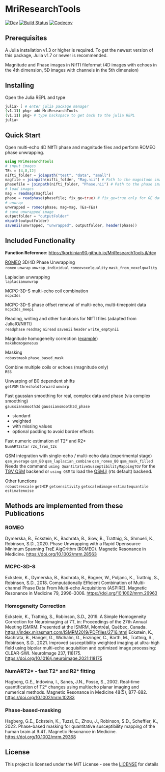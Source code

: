 # MriResearchTools

[![Dev](https://img.shields.io/badge/docs-dev-blue.svg)](https://korbinian90.github.io/MriResearchTools.jl/dev)
[![Build Status](https://github.com/korbinian90/MriResearchTools.jl/workflows/CI/badge.svg)](https://github.com/korbinian90/MriResearchTools.jl/actions)
[![Codecov](https://codecov.io/gh/korbinian90/MriResearchTools.jl/branch/master/graph/badge.svg)](https://codecov.io/gh/korbinian90/MriResearchTools.jl)

## Prerequisites
A Julia installation v1.3 or higher is required.
To get the newest version of this package, Julia v1.7 or newer is recommended.

Magnitude and Phase images in NIfTI fileformat
(4D images with echoes in the 4th dimension, 5D images with channels in the 5th dimension)

## Installing
Open the Julia REPL and type

```bash
julia> ] # enter julia package manager
(v1.11) pkg> add MriResearchTools
(v1.11) pkg> # type backspace to get back to the julia REPL
julia>
```

## Quick Start
Open multi-echo 4D NIfTI phase and magnitude files and perform ROMEO phase unwrapping.

```julia
using MriResearchTools
# input images
TEs = [4,8,12]
nifti_folder = joinpath("test", "data", "small")
magfile = joinpath(nifti_folder, "Mag.nii") # Path to the magnitude image in nifti format, must be .nii or .hdr
phasefile = joinpath(nifti_folder, "Phase.nii") # Path to the phase image
# load images
mag = readmag(magfile)
phase = readphase(phasefile; fix_ge=true) # fix_ge=true only for GE data with corrupted phase
# unwrap
unwrapped = romeo(phase; mag=mag, TEs=TEs)
# save unwrapped image
outputfolder = "outputFolder"
mkpath(outputfolder)
savenii(unwrapped, "unwrapped", outputfolder, header(phase))
```

## Included Functionality
**Function Reference:** https://korbinian90.github.io/MriResearchTools.jl/dev

[ROMEO](https://github.com/korbinian90/ROMEO.jl) 3D/4D Phase Unwrapping  
`romeo` `unwrap` `unwrap_individual` `romeovoxelquality` `mask_from_voxelquality`

Laplacian unwrapping  
`laplacianunwrap`

MCPC-3D-S multi-echo coil combination  
`mcpc3ds`

MCPC-3D-S phase offset removal of multi-echo, multi-timepoint data  
`mcpc3ds_meepi`

Reading, writing and other functions for NIfTI files (adapted from JuliaIO/NIfTI)  
`readphase` `readmag` `niread` `savenii` `header` `write_emptynii`

Magnitude homogeneity correction ([example](https://github.com/korbinian90/Magnitude-Intensity-Correction/blob/master/Intensity%20Correction.ipynb))  
`makehomogeneous`

Masking  
`robustmask` `phase_based_mask`

Combine multiple coils or echoes (magnitude only)  
`RSS`

Unwarping of B0 dependent shifts  
`getVSM` `thresholdforward` `unwarp`

Fast gaussian smoothing for real, complex data and phase (via complex smoothing)  
`gaussiansmooth3d` `gaussiansmooth3d_phase`
  - standard
  - weighted
  - with missing values
  - optional padding to avoid border effects

Fast numeric estimation of T2* and R2*  
`NumART2star` `r2s_from_t2s`

QSM integration with single-echo / multi-echo data (experimental stage)  
`qsm_average` `qsm_B0` `qsm_laplacian_combine` `qsm_romeo_B0` `qsm_mask_filled`  
Needs the command `using QuantitativeSusceptibilityMappingTGV` for the [TGV QSM](https://github.com/korbinian90/QuantitativeSusceptibilityMappingTGV.jl) backend or `using QSM` to load the [QSM.jl](https://github.com/kamesy/QSM.jl) (rts default) backend.

Other functions  
`robustrescale` `getHIP` `getsensitivity` `getscaledimage` `estimatequantile` `estimatenoise`

## Methods are implemented from these Publications
### ROMEO
Dymerska, B., Eckstein, K., Bachrata, B., Siow, B., Trattnig, S., Shmueli, K., Robinson, S.D., 2020. Phase Unwrapping with a Rapid Opensource Minimum Spanning TreE AlgOrithm (ROMEO). Magnetic Resonance in Medicine. https://doi.org/10.1002/mrm.28563

### MCPC-3D-S 
Eckstein, K., Dymerska, B., Bachrata, B., Bogner, W., Poljanc, K., Trattnig, S., Robinson, S.D., 2018. Computationally Efficient Combination of Multi-channel Phase Data From Multi-echo Acquisitions (ASPIRE). Magnetic Resonance in Medicine 79, 2996–3006. https://doi.org/10.1002/mrm.26963

### Homogeneity Correction
Eckstein, K., Trattnig, S., Robinson, S.D., 2019. A Simple Homogeneity Correction for Neuroimaging at 7T, in: Proceedings of the 27th Annual Meeting ISMRM. Presented at the ISMRM, Montréal, Québec, Canada. https://index.mirasmart.com/ISMRM2019/PDFfiles/2716.html
Eckstein, K., Bachrata, B., Hangel, G., Widhalm, G., Enzinger, C., Barth, M., Trattnig, S., Robinson, S.D., 2021. Improved susceptibility weighted imaging at ultra-high field using bipolar multi-echo acquisition and optimized image processing: CLEAR-SWI. NeuroImage 237, 118175. https://doi.org/10.1016/j.neuroimage.2021.118175

### NumART2* - fast T2* and R2* fitting
Hagberg, G.E., Indovina, I., Sanes, J.N., Posse, S., 2002. Real-time quantification of T2* changes using multiecho planar imaging and numerical methods. Magnetic Resonance in Medicine 48(5), 877-882. https://doi.org/10.1002/mrm.10283

### Phase-based-masking
Hagberg, G.E., Eckstein, K., Tuzzi, E., Zhou, J., Robinson, S.D., Scheffler, K., 2022. Phase-based masking for quantitative susceptibility mapping of the human brain at 9.4T. Magnetic Resonance in Medicine. https://doi.org/10.1002/mrm.29368

## License
This project is licensed under the MIT License - see the [LICENSE](https://github.com/korbinian90/MriResearchTools.jl/blob/master/LICENSE) for details
